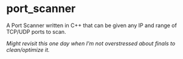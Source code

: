 # port_scanner
A Port Scanner written in C++ that can be given any IP and range of TCP/UDP ports to scan.

*Might revisit this one day when I'm not overstressed about finals to clean/optimize it.*
